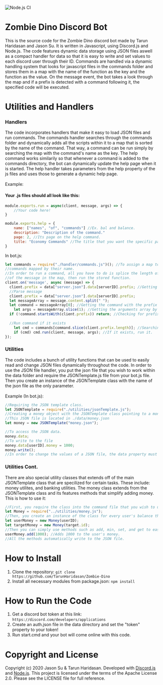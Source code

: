 ![Node.js CI](https://github.com/TarunHaridasan/Zombie-Dino/workflows/Node.js%20CI/badge.svg?branch=master)
# Zombie Dino Discord Bot
This is the source code for the Zombie Dino discord bot made by Tarun Haridasan and Jason Su. It is written in Javascript, using Discord.js and Node.js. The code features dynamic data storage using JSON files aswell as a compact handler for data so that it is easy to write and set values to each discord user through their ID. Commands are handled via a dynamic handling system that looks for javascript files in the commands folder and stores them in a map with the name of the function as the key and the function as the value. On the message event, the bot takes a look through the map and if a prefix is detected with a command following it, the specified code will be executed.

# Utilities and Handlers
### Handlers
The code incorporates handlers that make it easy to load JSON files and run commands. The commands handler searches through the commands folder and dynamically adds all the scripts within it to a map that is sorted by the name of the command. That way, a command can be run simply by searching the map with the command's name as the key. The help command works similarily so that whenever a command is added to the commands directory, the bot can dynamically update the help page when it is started. The help handler takes parameters from the help property of the js files and uses those to generate a dynamic help page.
<br><br>
Example:
#### Your .js files should all look like this:
```javascript
module.exports.run = async(client, message, args) => {
    //Your code here!
}

module.exports.help = {
    name: ["names", "of", "commands"] //Ex. bal and balance.
    description: "Description of the command."
    page: 2, //Its page on the help command.
    title: "Economy Commands" //The title that you want the specific page of the help command to show.
}
```
In bot.js:
```javascript
let commands = require("./handler/commands.js")(); //To assign a map to the commands variable of all the 
//commands mapped by their name.
//In order to run a command, all you have to do is splice the length of the prefix of your bot and search for the first word
//of the message in the map, then run the stored function.
client.on('message', async (message) => {
  client.prefix = data["server.json"].data[serverID].prefix; //Getting the prefix from the server json file.
  //Parse message
  client.prefix = data["server.json"].data[serverID].prefix;
  let messageArray = message.content.split(" ");
  let command = messageArray[0]; //Getting the command with the prefix still attached as it is the first word.
	let args = messageArray.slice(1); //Getting the arguments array by cutting off the prefixed command.
  if (!command.startsWith(client.prefix)) return; //Checking for prefix
  
  //Run command if it exists
	let cmd = commands[command.slice(client.prefix.length)]; //Searching the map for the command.
	if (cmd) cmd.run(client, message, args); //If it exists, run it.
});  
```
### Utilities
The code includes a bunch of utility functions that can be used to easily read and change JSON files dynamically throughout the code. In order to use the JSON file handler, you put the json file that you wish to work within the data folder and require the JSONTemplate.js file from your bot.js file. Then you create an instance of the JSONTemplate class with the name of the json file as the only parameter. <br><br>
Example (In bot.js): 
```javascript
//Requiring the JSON template class.
let JSONTemplate = require("./utilities/jsonTemplate.js");
//Creating a money object with the JSONTemplate class pointing to a money.json file.
//This JSON file is located in ./data/money.json
let money = new JSONTemplate("money.json");

//To access the JSON data.
money.data;
//To write to the file
money.data[userID].money = 1000;
money.write();
//In order to change the values of a JSON file, the data property must be changed DIRECTLY.
```

### Utilities Cont.
There are also special utility classes that extends off of the main JSONTemplate class that are specilized for certain tasks. These include: money utilites, and banking utilities. The money class extends from the JSONTemplate class and its features methods that simplify adding money.
This is how to use it:
```javascript
//First, you require the class into the command file that you wish to use it in.
let Money = require("../utilities/money.js");
//Then, you create an instance of the class for every user's balance that you wish to modify. 
let userMoney = new Money(userID);
let targetMoney = new Money(target.id);
//Then you can simply use methods such as add, min, set, and get to easily manipulate the balance of a user.
userMoney.add(1000); //Adds 1000 to the user's money. 
//All the methods automatically write to the JSON file.
```
# How to Install
1. Clone the repository: `git clone https://github.com/TarunHaridasan/Zombie-Dino`
2. Install all necessary modules from package.json: `npm install`

# How to Run the Code
1. Get a discord bot token at this link: `https://discord.com/developers/applications`
2. Create an auth.json file in the data directory and set the "token" property to your token!
3. Run start.cmd and your bot will come online with this code.

# Copyright and License
Copyright (c) 2020 Jason Su & Tarun Haridasan. Developed with <a href="https://discord.js.org/#/" target="_blank">Discord.js</a> and <a href="https://nodejs.org/en/" target="_blank">Node.js</a>. This project is licensed under the terms of the Apache License 2.0. Please see the LICENSE file for full reference.

